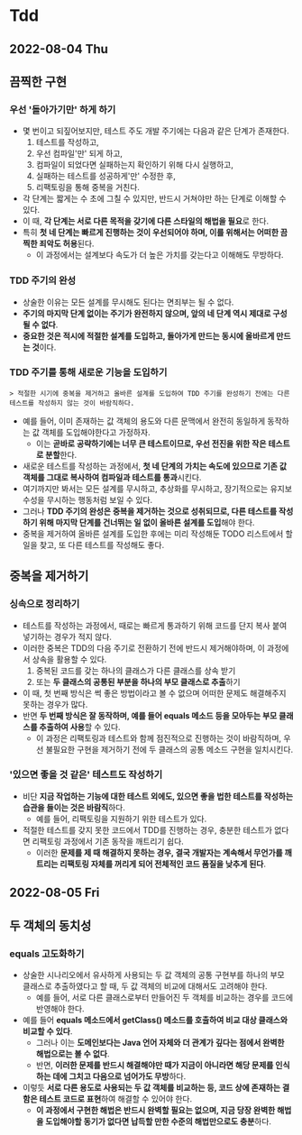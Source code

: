 # Tdd
## 2022-08-04 Thu
## 끔찍한 구현
### 우선 '돌아가기만' 하게 하기
* 몇 번이고 되짚어보지만, 테스트 주도 개발 주기에는 다음과 같은 단계가 존재한다.
  1. 테스트를 작성하고,
  2. 우선 컴파일'만' 되게 하고,
  3. 컴파일이 되었다면 실패하는지 확인하기 위해 다시 실행하고,
  4. 실패하는 테스트를 성공하게'만' 수정한 후,
  5. 리팩토링을 통해 중복을 거친다.
* 각 단계는 짧게는 수 초에 그칠 수 있지만, 반드시 거쳐야만 하는 단계로 이해할 수 있다.
* 이 때, **각 단계는 서로 다른 목적을 갖기에 다른 스타일의 해법을 필요**로 한다.
* 특히 **첫 네 단계는 빠르게 진행하는 것이 우선되어야 하며, 이를 위해서는 어떠한 끔찍한 죄악도 허용**된다.
  * 이 과정에서는 설계보다 속도가 더 높은 가치를 갖는다고 이해해도 무방하다.

### TDD 주기의 완성
* 상술한 이유는 모든 설계를 무시해도 된다는 면죄부는 될 수 없다.
* **주기의 마지막 단계 없이는 주기가 완전하지 않으며, 앞의 네 단계 역시 제대로 구성될 수 없다**.
* **중요한 것은 적시에 적절한 설계를 도입하고, 돌아가게 만드는 동시에 올바르게 만드는 것**이다.

### TDD 주기를 통해 새로운 기능을 도입하기
```
> 적절한 시기에 중복을 제거하고 올바른 설계를 도입하여 TDD 주기를 완성하기 전에는 다른 테스트를 작성하지 않는 것이 바람직하다.
```
* 예를 들어, 이미 존재하는 값 객체의 용도와 다른 문맥에서 완전히 동일하게 동작하는 값 객체를 도입해야한다고 가정하자.
  * 이는 **곧바로 공략하기에는 너무 큰 테스트이므로, 우선 전진을 위한 작은 테스트로 분할**한다.
* 새로운 테스트를 작성하는 과정에서, **첫 네 단계의 가치는 속도에 있으므로 기존 값 객체를 그대로 복사하여 컴파일과 테스트를 통과**시킨다.
* 여기까지만 봐서는 모든 설계를 무시하고, 추상화를 무시하고, 장기적으로는 유지보수성을 무시하는 행동처럼 보일 수 있다.
* 그러나 **TDD 주기의 완성은 중복을 제거하는 것으로 성취되므로, 다른 테스트를 작성하기 위해 마지막 단계를 건너뛰는 일 없이 올바른 설계를 도입**해야 한다.
* 중복을 제거하여 올바른 설계를 도입한 후에는 미리 작성해둔 TODO 리스트에서 할 일을 찾고, 또 다른 테스트를 작성해도 좋다.

## 중복을 제거하기
### 싱속으로 정리하기
* 테스트를 작성하는 과정에서, 때로는 빠르게 통과하기 위해 코드를 단지 복사 붙여넣기하는 경우가 적지 않다.
* 이러한 중복은 TDD의 다음 주기로 전환하기 전에 반드시 제거해야하며, 이 과정에서 상속을 활용할 수 있다.
  1. 중복된 코드를 갖는 하나의 클래스가 다른 클래스를 상속 받기
  2. 또는 **두 클래스의 공통된 부분을 하나의 부모 클래스로 추출**하기
* 이 때, 첫 번째 방식은 썩 좋은 방법이라고 볼 수 없으며 어떠한 문제도 해결해주지 못하는 경우가 많다.
* 반면 **두 번째 방식은 잘 동작하며, 예를 들어 equals 메소드 등을 모아두는 부모 클래스를 추출하여 사용**할 수 있다.
  * 이 과정은 리팩토링과 테스트와 함께 점진적으로 진행하는 것이 바람직하며, 우선 불필요한 구현을 제거하기 전에 두 클래스의 공통 메소드 구현을 일치시킨다.

### '있으면 좋을 것 같은' 테스트도 작성하기
* 비단 **지금 작업하는 기능에 대한 테스트 외에도, 있으면 좋을 법한 테스트를 작성하는 습관을 들이는 것은 바람직**하다.
  * 예를 들어, 리팩토링을 지원하기 위한 테스트가 있다.
* 적절한 테스트를 갖지 못한 코드에서 TDD를 진행하는 경우, 충분한 테스트가 없다면 리팩토링 과정에서 기존 동작을 깨트리기 쉽다.
  * 이러한 **문제를 제 때 해결하지 못하는 경우, 결국 개발자는 계속해서 무언가를 깨트리는 리팩토링 자체를 꺼리게 되어 전체적인 코드 품질을 낮추게 된다**.

## 2022-08-05 Fri
## 두 객체의 동치성
### equals 고도화하기
* 상술한 시나리오에서 유사하게 사용되는 두 값 객체의 공통 구현부를 하나의 부모 클래스로 추출하였다고 할 때, 두 값 객체의 비교에 대해서도 고려해야 한다.
  * 예를 들어, 서로 다른 클래스로부터 만들어진 두 객체를 비교하는 경우를 코드에 반영해야 한다.
* 예를 들어 **equals 메소드에서 getClass() 메소드를 호출하여 비교 대상 클래스와 비교할 수 있다**.
  * 그러나 이는 **도메인보다는 Java 언어 자체와 더 관계가 깊다는 점에서 완벽한 해법으로는 볼 수 없다**.
  * 반면, **이러한 문제를 반드시 해결해야만 때가 지금이 아니라면 해당 문제를 인식하는 데에 그치고 다음으로 넘어가도 무방**하다.
* 이렇듯 **서로 다른 용도로 사용되는 두 값 객체를 비교하는 등, 코드 상에 존재하는 결함은 테스트 코드로 표현**하여 해결할 수 있어야 한다.
  * **이 과정에서 구현한 해법은 반드시 완벽할 필요는 없으며, 지금 당장 완벽한 해법을 도입해야할 동기가 없다면 납득할 만한 수준의 해법만으로도 충분**하다.